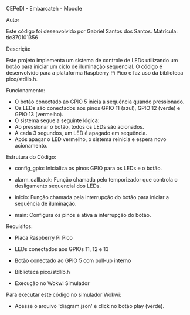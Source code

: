 CEPeDI - Embarcateh - Moodle

Autor

Este código foi desenvolvido por Gabriel Santos dos Santos.
Matrícula: tic370101356

Descrição

Este projeto implementa um sistema de controle de LEDs utilizando um botão para iniciar um ciclo de iluminação sequencial. O código é desenvolvido para a plataforma Raspberry Pi Pico e faz uso da biblioteca pico/stdlib.h.

Funcionamento:

* O botão conectado ao GPIO 5 inicia a sequência quando pressionado.
* Os LEDs são conectados aos pinos GPIO 11 (azul), GPIO 12 (verde) e GPIO 13 (vermelho).
* O sistema segue a seguinte lógica:
* Ao pressionar o botão, todos os LEDs são acionados.
* A cada 3 segundos, um LED é apagado em sequência.
* Após apagar o LED vermelho, o sistema reinicia e espera novo acionamento.

Estrutura do Código:

* config_gpio: Inicializa os pinos GPIO para os LEDs e o botão.

* alarm_callback: Função chamada pelo temporizador que controla o desligamento sequencial dos LEDs.

* inicio: Função chamada pela interrupção do botão para iniciar a sequência de iluminação.

* main: Configura os pinos e ativa a interrupção do botão.

Requisitos:

* Placa Raspberry Pi Pico

* LEDs conectados aos GPIOs 11, 12 e 13

* Botão conectado ao GPIO 5 com pull-up interno

* Biblioteca pico/stdlib.h

* Execução no Wokwi Simulador

Para executar este código no simulador Wokwi:

* Acesse o arquivo 'diagram.json' e click no botão play (verde).


